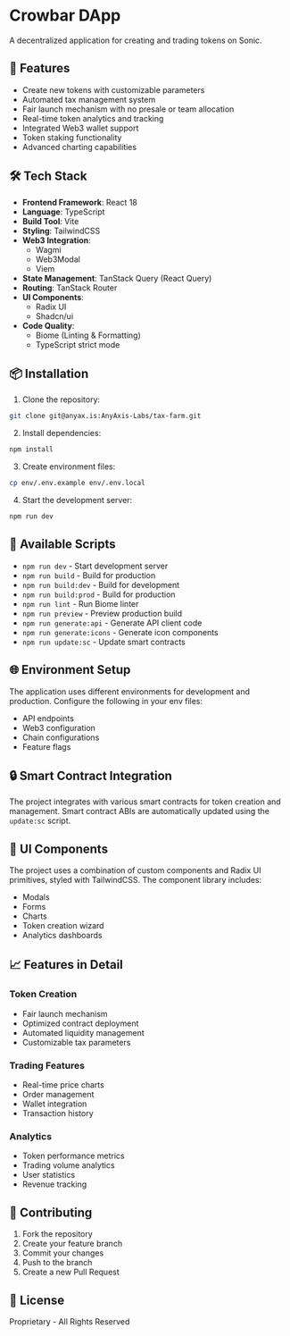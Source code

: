 # Crowbar DApp

A decentralized application for creating and trading tokens on Sonic.

## 🚀 Features

- Create new tokens with customizable parameters
- Automated tax management system
- Fair launch mechanism with no presale or team allocation
- Real-time token analytics and tracking
- Integrated Web3 wallet support
- Token staking functionality
- Advanced charting capabilities

## 🛠 Tech Stack

- **Frontend Framework**: React 18
- **Language**: TypeScript
- **Build Tool**: Vite
- **Styling**: TailwindCSS
- **Web3 Integration**:
  - Wagmi
  - Web3Modal
  - Viem
- **State Management**: TanStack Query (React Query)
- **Routing**: TanStack Router
- **UI Components**:
  - Radix UI
  - Shadcn/ui
- **Code Quality**:
  - Biome (Linting & Formatting)
  - TypeScript strict mode

## 📦 Installation

1. Clone the repository:

```bash
git clone git@anyax.is:AnyAxis-Labs/tax-farm.git
```

2. Install dependencies:

```bash
npm install
```

3. Create environment files:

```bash
cp env/.env.example env/.env.local
```

4. Start the development server:

```bash
npm run dev
```

## 🔧 Available Scripts

- `npm run dev` - Start development server
- `npm run build` - Build for production
- `npm run build:dev` - Build for development
- `npm run build:prod` - Build for production
- `npm run lint` - Run Biome linter
- `npm run preview` - Preview production build
- `npm run generate:api` - Generate API client code
- `npm run generate:icons` - Generate icon components
- `npm run update:sc` - Update smart contracts

## 🌐 Environment Setup

The application uses different environments for development and production. Configure the following in your env files:

- API endpoints
- Web3 configuration
- Chain configurations
- Feature flags

## 🔒 Smart Contract Integration

The project integrates with various smart contracts for token creation and management. Smart contract ABIs are automatically updated using the `update:sc` script.

## 🎨 UI Components

The project uses a combination of custom components and Radix UI primitives, styled with TailwindCSS. The component library includes:

- Modals
- Forms
- Charts
- Token creation wizard
- Analytics dashboards

## 📈 Features in Detail

### Token Creation

- Fair launch mechanism
- Optimized contract deployment
- Automated liquidity management
- Customizable tax parameters

### Trading Features

- Real-time price charts
- Order management
- Wallet integration
- Transaction history

### Analytics

- Token performance metrics
- Trading volume analytics
- User statistics
- Revenue tracking

## 🤝 Contributing

1. Fork the repository
2. Create your feature branch
3. Commit your changes
4. Push to the branch
5. Create a new Pull Request

## 📄 License

Proprietary - All Rights Reserved
